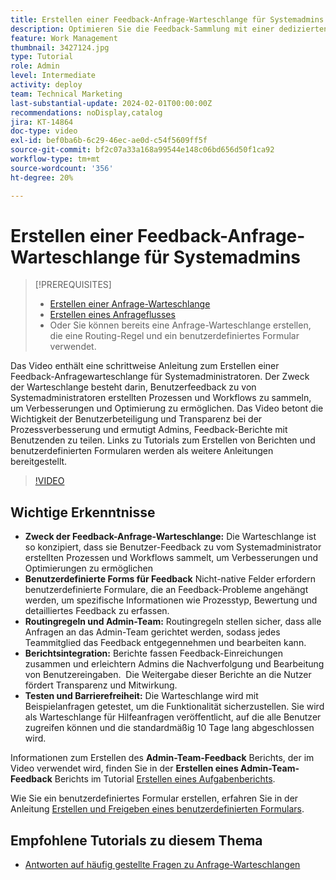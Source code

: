 ```yaml
---
title: Erstellen einer Feedback-Anfrage-Warteschlange für Systemadmins
description: Optimieren Sie die Feedback-Sammlung mit einer dedizierten Anfrage-Warteschlange, indem Sie benutzerdefinierte Formulare für detaillierte Eingaben, Routing-Regeln für die direkte Übermittlung an das Admin-Team, die Berichtintegration für umsetzbare Einblicke und die Veröffentlichung von barrierefreien Warteschlangen für Hilfeanfragen mit einer standardmäßigen 10-tägigen Abschlussdauer verwenden.
feature: Work Management
thumbnail: 3427124.jpg
type: Tutorial
role: Admin
level: Intermediate
activity: deploy
team: Technical Marketing
last-substantial-update: 2024-02-01T00:00:00Z
recommendations: noDisplay,catalog
jira: KT-14864
doc-type: video
exl-id: bef0ba6b-6c29-46ec-ae0d-c54f5609ff5f
source-git-commit: bf2c07a33a168a99544e148c06bd656d50f1ca92
workflow-type: tm+mt
source-wordcount: '356'
ht-degree: 20%

---
```


# Erstellen einer Feedback-Anfrage-Warteschlange für Systemadmins

>[!PREREQUISITES]
>
>* [Erstellen einer Anfrage-Warteschlange](https://experienceleague.adobe.com/docs/workfront-learn/tutorials-workfront/manage-work/request-queues/create-a-request-queue.html?lang=de)
>* [Erstellen eines Anfrageflusses](https://experienceleague.adobe.com/docs/workfront-learn/tutorials-workfront/manage-work/request-queues/create-a-request-flow.html?lang=de)
>* Oder Sie können bereits eine Anfrage-Warteschlange erstellen, die eine Routing-Regel und ein benutzerdefiniertes Formular verwendet.

Das Video enthält eine schrittweise Anleitung zum Erstellen einer Feedback-Anfragewarteschlange für Systemadministratoren.
&#x200B;Der Zweck der Warteschlange besteht darin, Benutzerfeedback zu von Systemadministratoren erstellten Prozessen und Workflows zu sammeln, um Verbesserungen und Optimierung zu ermöglichen.
Das Video betont die Wichtigkeit der Benutzerbeteiligung und Transparenz bei der Prozessverbesserung und ermutigt Admins, Feedback-Berichte mit Benutzenden zu teilen.
&#x200B;Links zu Tutorials zum Erstellen von Berichten und benutzerdefinierten Formularen werden als weitere Anleitungen bereitgestellt.


>[!VIDEO](https://video.tv.adobe.com/v/3427124/?quality=12&learn=on)

## Wichtige Erkenntnisse

* **Zweck der Feedback-Anfrage-Warteschlange:** Die Warteschlange ist so konzipiert, dass sie Benutzer-Feedback zu vom Systemadministrator erstellten Prozessen und Workflows sammelt, um Verbesserungen und Optimierungen zu ermöglichen&#x200B;
* **Benutzerdefinierte Forms für Feedback** Nicht-native Felder erfordern benutzerdefinierte Formulare, die an Feedback-Probleme angehängt werden, um spezifische Informationen wie Prozesstyp, Bewertung und detailliertes Feedback zu erfassen.
* **Routingregeln und Admin-Team:** Routingregeln stellen sicher, dass alle Anfragen an das Admin-Team gerichtet werden, sodass jedes Teammitglied das Feedback entgegennehmen und bearbeiten kann.
* **Berichtsintegration:** Berichte fassen Feedback-Einreichungen zusammen und erleichtern Admins die Nachverfolgung und Bearbeitung von Benutzereingaben. &#x200B; Die Weitergabe dieser Berichte an die Nutzer fördert Transparenz und Mitwirkung.
* **Testen und Barrierefreiheit:** Die Warteschlange wird mit Beispielanfragen getestet, um die Funktionalität sicherzustellen. Sie wird als Warteschlange für Hilfeanfragen veröffentlicht, auf die alle Benutzer zugreifen können und die standardmäßig 10 Tage lang abgeschlossen wird.


Informationen zum Erstellen des **Admin-Team-Feedback** Berichts, der im Video verwendet wird, finden Sie in der **Erstellen eines Admin-Team-Feedback** Berichts im Tutorial [Erstellen eines Aufgabenberichts](https://experienceleague.adobe.com/en/docs/workfront-learn/tutorials-workfront/reporting/basic-reporting/create-a-task-report#activity-2-create-an-admin-team-feedback-report).

Wie Sie ein benutzerdefiniertes Formular erstellen, erfahren Sie in der Anleitung [Erstellen und Freigeben eines benutzerdefinierten Formulars](https://experienceleague.adobe.com/docs/workfront-learn/tutorials-workfront/custom-data/custom-forms/custom-forms-creating-and-sharing-a-custom-form.html?land=de).

## Empfohlene Tutorials zu diesem Thema

* [Antworten auf häufig gestellte Fragen zu Anfrage-Warteschlangen](/help/manage-work/request-queues/request-queue-faq.md)
